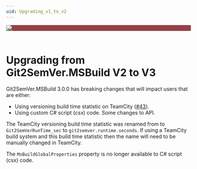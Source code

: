 ```yaml
---
uid: Upgrading_v1_to_v2
---
```


<div style="background-color:#944248;padding:0px;margin-bottom:0.5em">
  <img src="https://noetictools.github.io/Git2SemVer.MSBuild/Images/Git2SemVer_banner_840x70.png"/>
</div>
<br/>

# Upgrading from Git2SemVer.MSBuild V2 to V3

Git2SemVer.MSBuild 3.0.0 has breaking changes that will impact users that are either:
* Using versioning build time statistic on TeamCity ([#43](https://github.com/NoeticTools/Git2SemVer.Core/issues/43)).
* Using custom C# script (csx) code. Some changes to API.

The TeamCity versioning build time statistic was renamed from to `Git2SemVerRunTime_sec` to `git2semver.runtime.seconds`.
If using a TeamCity build system and this build time statistic then the name will need to be manually changed in TeamCity.

The `MsBuildGlobalProperties` property is no longer available to C# script (csx) code.
